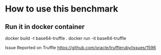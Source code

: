 # How to use this benchmark

## Run it in docker container
docker build -t base64-truffle .
docker run -it base64-truffle

Issue Reported on Truffle
https://github.com/oracle/truffleruby/issues/1596
